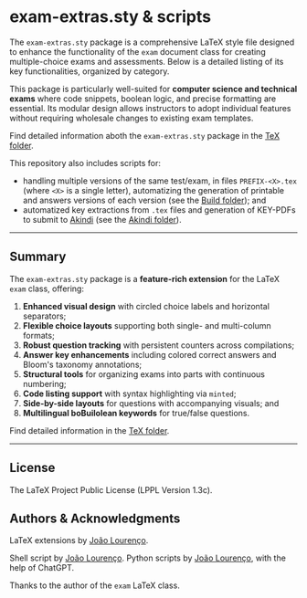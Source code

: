 # exam-extras.sty & scripts

The `exam-extras.sty` package is a comprehensive LaTeX style file designed to enhance the functionality of the `exam` document class for creating multiple-choice exams and assessments. Below is a detailed listing of its key functionalities, organized by category.

This package is particularly well-suited for **computer science and technical exams** where code snippets, boolean logic, and precise formatting are essential. Its modular design allows instructors to adopt individual features without requiring wholesale changes to existing exam templates.

Find detailed information aboth the `exam-extras.sty` package in the [TeX folder](TeX).

This repository also includes scripts for:
* handling multiple versions of the same test/exam, in files `PREFIX-<X>.tex` (where `<X>` is a single letter), automatizing the generation of printable and answers versions of each version (see the [Build folder](Build])); and
* automatized key extractions from `.tex` files and generation of KEY-PDFs to submit to [Akindi](https://akindi.com) (see the [Akindi folder](Akindi])).


***

## Summary

The `exam-extras.sty` package is a **feature-rich extension** for the LaTeX `exam` class, offering:

1. **Enhanced visual design** with circled choice labels and horizontal separators;
2. **Flexible choice layouts** supporting both single- and multi-column formats;
3. **Robust question tracking** with persistent counters across compilations;
4. **Answer key enhancements** including colored correct answers and Bloom's taxonomy annotations;
5. **Structural tools** for organizing exams into parts with continuous numbering;
6. **Code listing support** with syntax highlighting via `minted`;
7. **Side-by-side layouts** for questions with accompanying visuals; and
8. **Multilingual boBuilolean keywords** for true/false questions.

Find detailed information in the [TeX folder](TeX).

***

## License

The LaTeX Project Public License (LPPL Version 1.3c).

## Authors & Acknowledgments

LaTeX extensions by [João Lourenço](https://docentes.fct.unl.pt/joao-lourenco).

Shell script by  [João Lourenço](https://docentes.fct.unl.pt/joao-lourenco).
Python scripts by [João Lourenço](https://docentes.fct.unl.pt/joao-lourenco), with the help of ChatGPT.

Thanks to the author of the `exam` LaTeX class.
